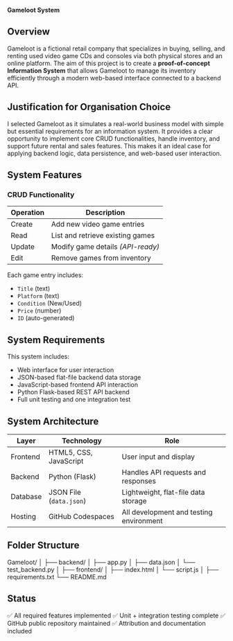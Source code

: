 **Gameloot System**


## Overview

Gameloot is a fictional retail company that specializes in buying, selling, and renting used video game CDs and consoles via both physical stores and an online platform. The aim of this project is to create a **proof-of-concept Information System** that allows Gameloot to manage its inventory efficiently through a modern web-based interface connected to a backend API.


## Justification for Organisation Choice

I selected Gameloot as it simulates a real-world business model with simple but essential requirements for an information system. It provides a clear opportunity to implement core CRUD functionalities, handle inventory, and support future rental and sales features. This makes it an ideal case for applying backend logic, data persistence, and web-based user interaction.


## System Features

###  CRUD Functionality

| Operation | Description                       |
| --------- | --------------------------------- |
| Create    | Add new video game entries        |
| Read      | List and retrieve existing games  |
| Update    | Modify game details *(API-ready)* |
| Edit      | Remove games from inventory       |

Each game entry includes:

* `Title` (text)
* `Platform` (text)
* `Condition` (New/Used)
* `Price` (number)
* `ID` (auto-generated)



## System Requirements

This system includes:

* Web interface for user interaction
* JSON-based flat-file backend data storage
* JavaScript-based frontend API interaction
* Python Flask-based REST API backend
* Full unit testing and one integration test



## System Architecture

| Layer    | Technology              | Role                                    |
| -------- | ----------------------- | --------------------------------------- |
| Frontend | HTML5, CSS, JavaScript  | User input and display                  |
| Backend  | Python (Flask)          | Handles API requests and responses      |
| Database | JSON File (`data.json`) | Lightweight, flat-file data storage     |
| Hosting  | GitHub Codespaces       | All development and testing environment |


## Folder Structure


Gameloot/
│
├── backend/
│   ├── app.py
│   ├── data.json
│   └── test_backend.py
│
├── frontend/
│   ├── index.html
│   └── script.js
│
├── requirements.txt
└── README.md


## Status

✅ All required features implemented
✅ Unit + integration testing complete
✅ GitHub public repository maintained
✅ Attribution and documentation included
